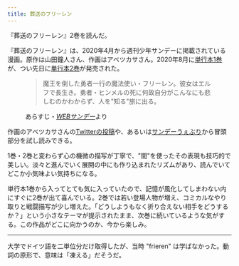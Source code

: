 ```yaml
---
title: 葬送のフリーレン
---
```


『葬送のフリーレン』2巻を読んだ。

『葬送のフリーレン』は、2020年4月から週刊少年サンデーに掲載されている漫画。原作は山田鐘人さん、作画はアベツカサさん。2020年8月に[単行本1巻](https://www.amazon.co.jp/dp/B08FDH57JT/?tag=r7kamura07-22)が、つい先日に[単行本2巻](https://www.amazon.co.jp/dp/B08KJ5LMNQ/?tag=r7kamura07-22)が発売された。

<figure>
  <blockquote>
    <p>魔王を倒した勇者一行の魔法使い・フリーレン。彼女はエルフで長生き。勇者・ヒンメルの死に何故自分がこんなにも悲しむのかわからず、人を"知る"旅に出る。</p>
  </blockquote>
  <figcaption>
    あらすじ・<cite><a href="https://websunday.net/rensai/frieren/">WEBサンデー</a></cite>より
  <figcaption>
</figure>

作画のアベツカサさんの[Twitterの投稿](https://twitter.com/abetsukasa/status/1295556824821665793)や、あるいは[サンデーうぇぶり](https://www.sunday-webry.com/detail.php?title_id=1093)から冒頭部分を試し読みできる。

1巻・2巻と変わらず心の機微の描写が丁寧で、"間"を使ったその表現も技巧的で美しい。淡々と進んでいく展開の中にも作り込まれたリズムがあり、読んでいてどこか小気味よい気持ちになる。

単行本1巻から入ってとても気に入っていたので、記憶が風化してしまわない内にすぐに2巻が出て喜んでいる。2巻では若い登場人物が増え、コミカルなやり取りと戦闘描写が少し増えた。「どうしようもなく折り合えない相手をどうするか？」という小さなテーマが提示されたまま、次巻に続いているような気がする。この作品がどこに向かうのか、今から楽しみ。

---

大学でドイツ語を二単位分だけ取得したが、当時 "frieren" は学ばなかった。動詞の原形で、意味は「凍える」だそうだ。
